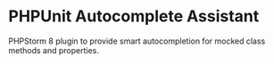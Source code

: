 # PHPUnit Autocomplete Assistant
PHPStorm 8 plugin to provide smart autocompletion for mocked class methods and properties.
